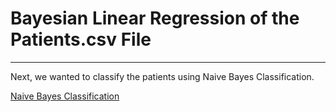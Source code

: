 # Bayesian Linear Regression of the Patients.csv File



--- 

Next, we wanted to classify the patients using Naive Bayes Classification. 

[Naive Bayes Classification](https://github.com/EvaGostiuk/MAT4376-project-2-team-3/tree/master/PATIENTS_DataSet)
